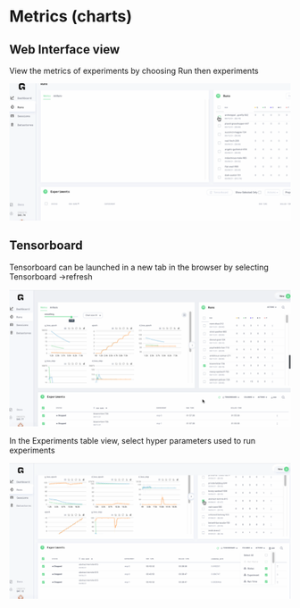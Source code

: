 # Metrics \(charts\)

## Web Interface view

View the metrics of experiments by choosing Run then experiments

![](../../.gitbook/assets/metrics2%20%281%29%20%281%29.gif)

## Tensorboard

Tensorboard can be launched in a new tab in the browser by selecting Tensorboard -&gt;refresh

![](../../.gitbook/assets/tensorboard.gif)

In the Experiments table view, select hyper parameters used to run experiments

![](../../.gitbook/assets/hyper%20%281%29.gif)

